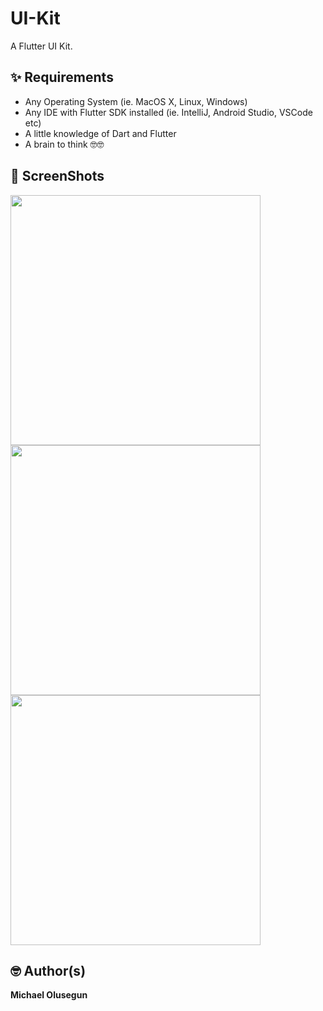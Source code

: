 # UI-Kit
A Flutter UI Kit.

## ✨ Requirements
* Any Operating System (ie. MacOS X, Linux, Windows)
* Any IDE with Flutter SDK installed (ie. IntelliJ, Android Studio, VSCode etc)
* A little knowledge of Dart and Flutter
* A brain to think 🤓🤓



## 📸 ScreenShots

<img src="screenshots/login.png" width="400"/> <img src="screenshots/signin.png" width="400"/>
<img src="screenshots/conversation.png" width="400"/>


## 🤓 Author(s)
**Michael Olusegun**